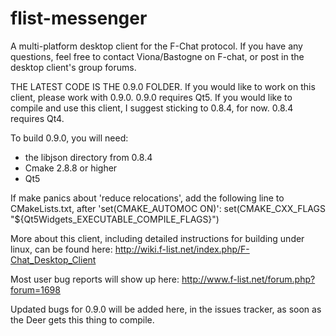 flist-messenger
===============

A multi-platform desktop client for the F-Chat protocol. If you have any questions, feel free to contact Viona/Bastogne on F-chat, or post in the desktop client's group forums.

THE LATEST CODE IS THE 0.9.0 FOLDER. 
If you would like to work on this client, please work with 0.9.0. 0.9.0 requires Qt5. 
If you would like to compile and use this client, I suggest sticking to 0.8.4, for now. 0.8.4 requires Qt4.

To build 0.9.0, you will need:
- the libjson directory from 0.8.4
- Cmake 2.8.8 or higher
- Qt5

If make panics about 'reduce relocations', add the following line to CMakeLists.txt, after 'set(CMAKE_AUTOMOC ON)':
  set(CMAKE_CXX_FLAGS "${Qt5Widgets_EXECUTABLE_COMPILE_FLAGS}")

More about this client, including detailed instructions for building under linux, can be found here: http://wiki.f-list.net/index.php/F-Chat_Desktop_Client

Most user bug reports will show up here: http://www.f-list.net/forum.php?forum=1698

Updated bugs for 0.9.0 will be added here, in the issues tracker, as soon as the Deer gets this thing to compile. 
